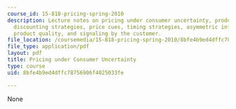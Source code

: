 ```yaml
---
course_id: 15-818-pricing-spring-2010
description: Lecture notes on pricing under consumer uncertainty, product line strategies,
  discounting strategies, price cues, timing strategies, asymmetric information about
  product quality, and signaling by the customer.
file_location: /coursemedia/15-818-pricing-spring-2010/8bfe4b9ed4dffc78756906f4025033fe_MIT15_818S10_lec03.pdf
file_type: application/pdf
layout: pdf
title: Pricing under Consumer Uncertainty
type: course
uid: 8bfe4b9ed4dffc78756906f4025033fe

---
```

None